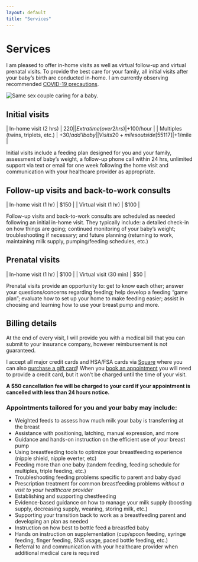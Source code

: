 ```yaml
---
layout: default
title: "Services"
---
```


# Services

I am pleased to offer in-home visits as well as virtual follow-up and virtual prenatal visits. To provide the best care for your family, all initial visits after your baby’s birth are conducted in-home. I am currently observing recommended [COVID-19 precautions](https://www.health.state.mn.us/diseases/coronavirus/prevention.html).

<img 
    srcset="/assets/images/couple_w_baby_800w.jpg,
            /assets/images/couple_w_baby_1200w.jpg 1.5x,
            /assets/images/couple_w_baby_1600w.jpg 2x"
    src="/assets/images/couple_w_baby_1600w.jpg"
    alt="Same sex couple caring for a baby.">

## Initial visits

| In-home visit (2 hrs)             | $220            |
| Extra time (over 2 hrs)           | +$100/hour      |
| Multiples (twins, triplets, etc.) | +$30/add’l baby |
| Visits 20+ miles outside [55117]  | +$1/mile        |

Initial visits include a feeding plan designed for you and your family, assessment of baby’s weight, a follow-up phone call within 24 hrs, unlimited support via text or email for one week following the home visit and communication with your healthcare provider as appropriate.

## Follow-up visits and back-to-work consults 

| In-home visit (1 hr)  | $150 |
| Virtual visit (1 hr)  | $100 |

Follow-up visits and back-to-work consults are scheduled as needed following an initial in-home visit. They typically include: a detailed check-in on how things are going; continued monitoring of your baby’s weight; troubleshooting if necessary; and future planning (returning to work, maintaining milk supply, pumping/feeding schedules, etc.)

## Prenatal visits

| In-home visit (1 hr)    | $100 |
| Virtual visit (30 min)  | $50  |

Prenatal visits provide an opportunity to: get to know each other; answer your questions/concerns regarding feeding; help develop a feeding “game plan”; evaluate how to set up your home to make feeding easier; assist in choosing and learning how to use your breast pump and more.

## Billing details

At the end of every visit, I will provide you with a medical bill that you can submit to your insurance company, however reimbursement is not guaranteed.  

I accept all major credit cards and HSA/FSA cards via [Square](https://squareup.com/us/en) where you can also [purchase a gift card](#)! When you [book an appointment](#) you will need to provide a credit card, but it won’t be charged until the time of your visit. 

__A $50 cancellation fee will be charged to your card if your appointment is cancelled with less than 24 hours notice.__



### Appointments tailored for you and your baby may include:

* Weighted feeds to assess how much milk your baby is transferring at the breast
* Assistance with positioning, latching, manual expression, and more
* Guidance and hands-on instruction on the efficient use of your breast pump 
* Using breastfeeding tools to optimize your breastfeeding experience (nipple shield, nipple everter, etc)
* Feeding more than one baby (tandem feeding, feeding schedule for multiples, triple feeding, etc.)
* Troubleshooting feeding problems specific to parent and baby dyad
* Prescription treatment for common breastfeeding problems _without a visit to your healthcare provider_
* Establishing and supporting chestfeeding
* Evidence-based guidance on how to manage your milk supply (boosting supply, decreasing supply, weaning, storing milk, etc.)
* Supporting your transition back to work as a breastfeeding parent and developing an plan as needed
* Instruction on how best to bottle feed a breastfed baby
* Hands on instruction on supplementation (cup/spoon feeding, syringe feeding, finger feeding, SNS usage, paced bottle feeding, etc.)
* Referral to and communication with your healthcare provider when additional medical care is required

[55117]: https://goo.gl/maps/ztCeLVBtzjGweMCLA